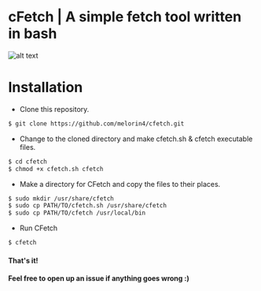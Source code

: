 # cFetch | A simple fetch tool written in bash

![alt text](https://cdn.discordapp.com/attachments/831117302678159360/831124169604464650/Webp.net-gifmaker.gif)


# Installation
- Clone this repository.
```sh
$ git clone https://github.com/melorin4/cfetch.git
```
- Change to the cloned directory and make cfetch.sh & cfetch executable files.
```sh
$ cd cfetch
$ chmod +x cfetch.sh cfetch
```
- Make a directory for CFetch and copy the files to their places.
```sh
$ sudo mkdir /usr/share/cfetch
$ sudo cp PATH/TO/cfetch.sh /usr/share/cfetch
$ sudo cp PATH/TO/cfetch /usr/local/bin
```
- Run CFetch
```sh
$ cfetch
```

#### That's it!
#### Feel free to open up an issue if anything goes wrong :)
